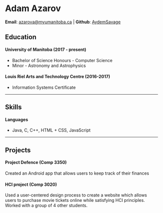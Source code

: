 # Adam Azarov

**Email**: [azarova@myumanitoba.ca](mailto:azarova@myumanitoba.ca) | **Github**: [AydemSavage](https://github.com/AydemSavage)

## Education

#### University of Manitoba (2017 - present)
* Bachelor of Science Honours - Computer Science
* Minor - Astronomy and Astrophysics

#### Louis Riel Arts and Technology Centre (2016-2017)
* Information Systems Certificate
---
## Skills

#### Languages
* Java, C, C++, HTML + CSS, JavaScript
---
## Projects

#### Project Defence (Comp 3350)
Created an Android app that allows users to keep track of their finances

#### HCI project (Comp 3020)
Used a user-centered design process to create a website which allows users to purchase movie tickets online while satisfying HCI principles. Worked with a group of 4 other students.
